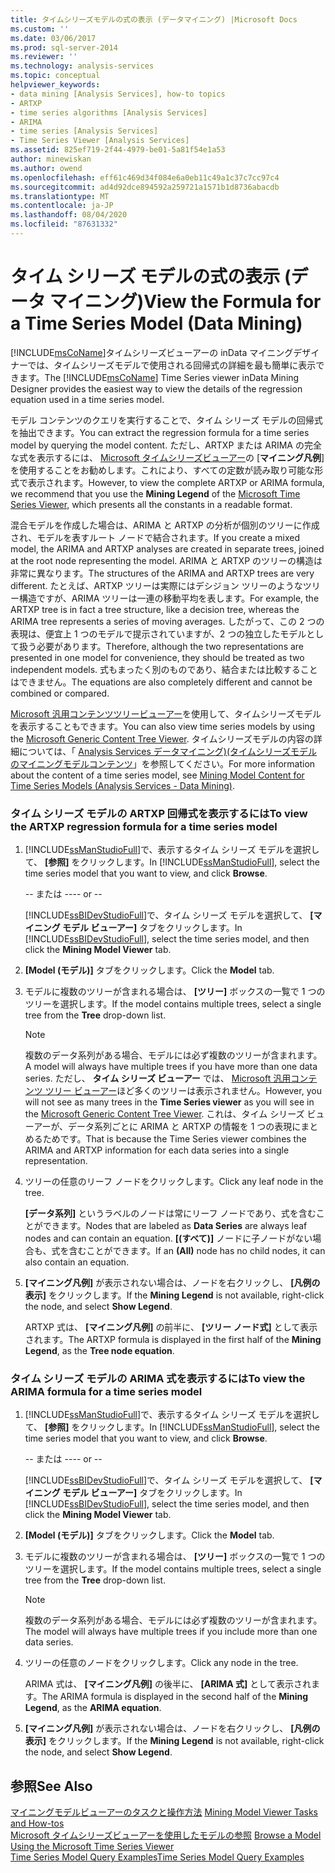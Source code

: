 ```yaml
---
title: タイムシリーズモデルの式の表示 (データマイニング) |Microsoft Docs
ms.custom: ''
ms.date: 03/06/2017
ms.prod: sql-server-2014
ms.reviewer: ''
ms.technology: analysis-services
ms.topic: conceptual
helpviewer_keywords:
- data mining [Analysis Services], how-to topics
- ARTXP
- time series algorithms [Analysis Services]
- ARIMA
- time series [Analysis Services]
- Time Series Viewer [Analysis Services]
ms.assetid: 825ef719-2f44-4979-be01-5a81f54e1a53
author: minewiskan
ms.author: owend
ms.openlocfilehash: eff61c469d34f084e6a0eb11c49a1c37c7cc97c4
ms.sourcegitcommit: ad4d92dce894592a259721a1571b1d8736abacdb
ms.translationtype: MT
ms.contentlocale: ja-JP
ms.lasthandoff: 08/04/2020
ms.locfileid: "87631332"
---
```

# <a name="view-the-formula-for-a-time-series-model-data-mining"></a><span data-ttu-id="1018a-102">タイム シリーズ モデルの式の表示 (データ マイニング)</span><span class="sxs-lookup"><span data-stu-id="1018a-102">View the Formula for a Time Series Model (Data Mining)</span></span>
  <span data-ttu-id="1018a-103">[!INCLUDE[msCoName](../../includes/msconame-md.md)]タイムシリーズビューアーの inData マイニングデザイナーでは、タイムシリーズモデルで使用される回帰式の詳細を最も簡単に表示できます。</span><span class="sxs-lookup"><span data-stu-id="1018a-103">The [!INCLUDE[msCoName](../../includes/msconame-md.md)] Time Series viewer inData Mining Designer provides the easiest way to view the details of the regression equation used in a time series model.</span></span>  
  
 <span data-ttu-id="1018a-104">モデル コンテンツのクエリを実行することで、タイム シリーズ モデルの回帰式を抽出できます。</span><span class="sxs-lookup"><span data-stu-id="1018a-104">You can extract the regression formula for a time series model by querying the model content.</span></span> <span data-ttu-id="1018a-105">ただし、ARTXP または ARIMA の完全な式を表示するには、 [Microsoft タイムシリーズビューアー](browse-a-model-using-the-microsoft-time-series-viewer.md)の [**マイニング凡例**] を使用することをお勧めします。これにより、すべての定数が読み取り可能な形式で表示されます。</span><span class="sxs-lookup"><span data-stu-id="1018a-105">However, to view the complete ARTXP or ARIMA formula, we recommend that you use the **Mining Legend** of the [Microsoft Time Series Viewer](browse-a-model-using-the-microsoft-time-series-viewer.md), which presents all the constants in a readable format.</span></span>  
  
 <span data-ttu-id="1018a-106">混合モデルを作成した場合は、ARIMA と ARTXP の分析が個別のツリーに作成され、モデルを表すルート ノードで結合されます。</span><span class="sxs-lookup"><span data-stu-id="1018a-106">If you create a mixed model, the ARIMA and ARTXP analyses are created in separate trees, joined at the root node representing the model.</span></span> <span data-ttu-id="1018a-107">ARIMA と ARTXP のツリーの構造は非常に異なります。</span><span class="sxs-lookup"><span data-stu-id="1018a-107">The structures of the ARIMA and ARTXP trees are very different.</span></span> <span data-ttu-id="1018a-108">たとえば、ARTXP ツリーは実際にはデシジョン ツリーのようなツリー構造ですが、ARIMA ツリーは一連の移動平均を表します。</span><span class="sxs-lookup"><span data-stu-id="1018a-108">For example, the ARTXP tree is in fact a tree structure, like a decision tree, whereas the ARIMA tree represents a series of moving averages.</span></span> <span data-ttu-id="1018a-109">したがって、この 2 つの表現は、便宜上 1 つのモデルで提示されていますが、2 つの独立したモデルとして扱う必要があります。</span><span class="sxs-lookup"><span data-stu-id="1018a-109">Therefore, although the two representations are presented in one model for convenience, they should be treated as two independent models.</span></span> <span data-ttu-id="1018a-110">式もまったく別のものであり、結合または比較することはできません。</span><span class="sxs-lookup"><span data-stu-id="1018a-110">The equations are also completely different and cannot be combined or compared.</span></span>  
  
 <span data-ttu-id="1018a-111">[Microsoft 汎用コンテンツツリービューアー](../microsoft-generic-content-tree-viewer-data-mining.md)を使用して、タイムシリーズモデルを表示することもできます。</span><span class="sxs-lookup"><span data-stu-id="1018a-111">You can also view time series models by using the [Microsoft Generic Content Tree Viewer](../microsoft-generic-content-tree-viewer-data-mining.md).</span></span> <span data-ttu-id="1018a-112">タイムシリーズモデルの内容の詳細については、「 [Analysis Services データマイニング&#41;&#40;タイムシリーズモデルのマイニングモデルコンテンツ](mining-model-content-for-time-series-models-analysis-services-data-mining.md)」を参照してください。</span><span class="sxs-lookup"><span data-stu-id="1018a-112">For more information about the content of a time series model, see [Mining Model Content for Time Series Models &#40;Analysis Services - Data Mining&#41;](mining-model-content-for-time-series-models-analysis-services-data-mining.md).</span></span>  
  
### <a name="to-view-the-artxp-regression-formula-for-a-time-series-model"></a><span data-ttu-id="1018a-113">タイム シリーズ モデルの ARTXP 回帰式を表示するには</span><span class="sxs-lookup"><span data-stu-id="1018a-113">To view the ARTXP regression formula for a time series model</span></span>  
  
1.  <span data-ttu-id="1018a-114">[!INCLUDE[ssManStudioFull](../../includes/ssmanstudiofull-md.md)]で、表示するタイム シリーズ モデルを選択して、 **[参照]** をクリックします。</span><span class="sxs-lookup"><span data-stu-id="1018a-114">In [!INCLUDE[ssManStudioFull](../../includes/ssmanstudiofull-md.md)], select the time series model that you want to view, and click **Browse**.</span></span>  
  
     <span data-ttu-id="1018a-115">-- または --</span><span class="sxs-lookup"><span data-stu-id="1018a-115">-- or --</span></span>  
  
     <span data-ttu-id="1018a-116">[!INCLUDE[ssBIDevStudioFull](../../includes/ssbidevstudiofull-md.md)]で、タイム シリーズ モデルを選択して、 **[マイニング モデル ビューアー]** タブをクリックします。</span><span class="sxs-lookup"><span data-stu-id="1018a-116">In [!INCLUDE[ssBIDevStudioFull](../../includes/ssbidevstudiofull-md.md)], select the time series model, and then click the **Mining Model Viewer** tab.</span></span>  
  
2.  <span data-ttu-id="1018a-117">**[Model (モデル)]** タブをクリックします。</span><span class="sxs-lookup"><span data-stu-id="1018a-117">Click the **Model** tab.</span></span>  
  
3.  <span data-ttu-id="1018a-118">モデルに複数のツリーが含まれる場合は、 **[ツリー]** ボックスの一覧で 1 つのツリーを選択します。</span><span class="sxs-lookup"><span data-stu-id="1018a-118">If the model contains multiple trees, select a single tree from the **Tree** drop-down list.</span></span>  
  
    > [!NOTE]  
    >  <span data-ttu-id="1018a-119">複数のデータ系列がある場合、モデルには必ず複数のツリーが含まれます。</span><span class="sxs-lookup"><span data-stu-id="1018a-119">A model will always have multiple trees if you have more than one data series.</span></span> <span data-ttu-id="1018a-120">ただし、 **タイム シリーズ ビューアー** では、 [Microsoft 汎用コンテンツ ツリー ビューアー](../microsoft-generic-content-tree-viewer-data-mining.md)ほど多くのツリーは表示されません。</span><span class="sxs-lookup"><span data-stu-id="1018a-120">However, you will not see as many trees in the **Time Series viewer** as you will see in the [Microsoft Generic Content Tree Viewer](../microsoft-generic-content-tree-viewer-data-mining.md).</span></span> <span data-ttu-id="1018a-121">これは、タイム シリーズ ビューアーが、データ系列ごとに ARIMA と ARTXP の情報を 1 つの表現にまとめるためです。</span><span class="sxs-lookup"><span data-stu-id="1018a-121">That is because the Time Series viewer combines the ARIMA and ARTXP information for each data series into a single representation.</span></span>  
  
4.  <span data-ttu-id="1018a-122">ツリーの任意のリーフ ノードをクリックします。</span><span class="sxs-lookup"><span data-stu-id="1018a-122">Click any leaf node in the tree.</span></span>  
  
     <span data-ttu-id="1018a-123">**[データ系列]** というラベルのノードは常にリーフ ノードであり、式を含むことができます。</span><span class="sxs-lookup"><span data-stu-id="1018a-123">Nodes that are labeled as **Data Series** are always leaf nodes and can contain an equation.</span></span> <span data-ttu-id="1018a-124">**[(すべて)]** ノードに子ノードがない場合も、式を含むことができます。</span><span class="sxs-lookup"><span data-stu-id="1018a-124">If an **(All)** node has no child nodes, it can also contain an equation.</span></span>  
  
5.  <span data-ttu-id="1018a-125">**[マイニング凡例]** が表示されない場合は、ノードを右クリックし、 **[凡例の表示]** をクリックします。</span><span class="sxs-lookup"><span data-stu-id="1018a-125">If the **Mining Legend** is not available, right-click the node, and select **Show Legend**.</span></span>  
  
     <span data-ttu-id="1018a-126">ARTXP 式は、 **[マイニング凡例]** の前半に、 **[ツリー ノード式]** として表示されます。</span><span class="sxs-lookup"><span data-stu-id="1018a-126">The ARTXP formula is displayed in the first half of the **Mining Legend**, as the **Tree node equation**.</span></span>  
  
### <a name="to-view-the-arima-formula-for-a-time-series-model"></a><span data-ttu-id="1018a-127">タイム シリーズ モデルの ARIMA 式を表示するには</span><span class="sxs-lookup"><span data-stu-id="1018a-127">To view the ARIMA formula for a time series model</span></span>  
  
1.  <span data-ttu-id="1018a-128">[!INCLUDE[ssManStudioFull](../../includes/ssmanstudiofull-md.md)]で、表示するタイム シリーズ モデルを選択して、 **[参照]** をクリックします。</span><span class="sxs-lookup"><span data-stu-id="1018a-128">In [!INCLUDE[ssManStudioFull](../../includes/ssmanstudiofull-md.md)], select the time series model that you want to view, and click **Browse**.</span></span>  
  
     <span data-ttu-id="1018a-129">-- または --</span><span class="sxs-lookup"><span data-stu-id="1018a-129">-- or --</span></span>  
  
     <span data-ttu-id="1018a-130">[!INCLUDE[ssBIDevStudioFull](../../includes/ssbidevstudiofull-md.md)]で、タイム シリーズ モデルを選択して、 **[マイニング モデル ビューアー]** タブをクリックします。</span><span class="sxs-lookup"><span data-stu-id="1018a-130">In [!INCLUDE[ssBIDevStudioFull](../../includes/ssbidevstudiofull-md.md)], select the time series model, and then click the **Mining Model Viewer** tab.</span></span>  
  
2.  <span data-ttu-id="1018a-131">**[Model (モデル)]** タブをクリックします。</span><span class="sxs-lookup"><span data-stu-id="1018a-131">Click the **Model** tab.</span></span>  
  
3.  <span data-ttu-id="1018a-132">モデルに複数のツリーが含まれる場合は、 **[ツリー]** ボックスの一覧で 1 つのツリーを選択します。</span><span class="sxs-lookup"><span data-stu-id="1018a-132">If the model contains multiple trees, select a single tree from the **Tree** drop-down list.</span></span>  
  
    > [!NOTE]  
    >  <span data-ttu-id="1018a-133">複数のデータ系列がある場合、モデルには必ず複数のツリーが含まれます。</span><span class="sxs-lookup"><span data-stu-id="1018a-133">The model will always have multiple trees if you include more than one data series.</span></span>  
  
4.  <span data-ttu-id="1018a-134">ツリーの任意のノードをクリックします。</span><span class="sxs-lookup"><span data-stu-id="1018a-134">Click any node in the tree.</span></span>  
  
     <span data-ttu-id="1018a-135">ARIMA 式は、 **[マイニング凡例]** の後半に、 **[ARIMA 式]** として表示されます。</span><span class="sxs-lookup"><span data-stu-id="1018a-135">The ARIMA formula is displayed in the second half of the **Mining Legend**, as the **ARIMA equation**.</span></span>  
  
5.  <span data-ttu-id="1018a-136">**[マイニング凡例]** が表示されない場合は、ノードを右クリックし、 **[凡例の表示]** をクリックします。</span><span class="sxs-lookup"><span data-stu-id="1018a-136">If the **Mining Legend** is not available, right-click the node, and select **Show Legend**.</span></span>  
  
## <a name="see-also"></a><span data-ttu-id="1018a-137">参照</span><span class="sxs-lookup"><span data-stu-id="1018a-137">See Also</span></span>  
 <span data-ttu-id="1018a-138">[マイニングモデルビューアーのタスクと操作方法](mining-model-viewer-tasks-and-how-tos.md) </span><span class="sxs-lookup"><span data-stu-id="1018a-138">[Mining Model Viewer Tasks and How-tos](mining-model-viewer-tasks-and-how-tos.md) </span></span>  
 <span data-ttu-id="1018a-139">[Microsoft タイムシリーズビューアーを使用したモデルの参照](browse-a-model-using-the-microsoft-time-series-viewer.md) </span><span class="sxs-lookup"><span data-stu-id="1018a-139">[Browse a Model Using the Microsoft Time Series Viewer](browse-a-model-using-the-microsoft-time-series-viewer.md) </span></span>  
 [<span data-ttu-id="1018a-140">Time Series Model Query Examples</span><span class="sxs-lookup"><span data-stu-id="1018a-140">Time Series Model Query Examples</span></span>](time-series-model-query-examples.md)  
  
  
